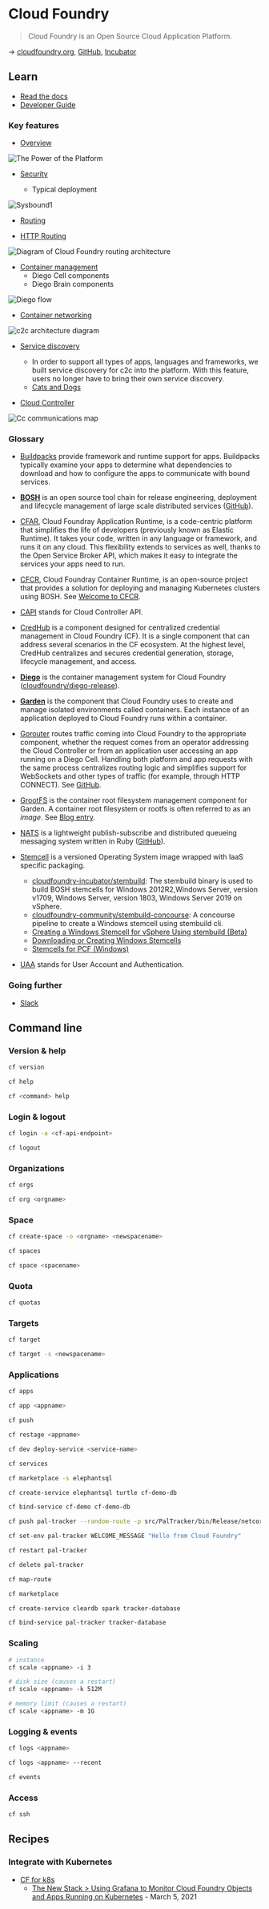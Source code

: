 # Cloud Foundry

> Cloud Foundry is an Open Source Cloud Application Platform.

→ [cloudfoundry.org](https://www.cloudfoundry.org/), [GitHub](https://github.com/cloudfoundry), [Incubator](https://github.com/cloudfoundry-incubator)

## Learn

- [Read the docs](https://docs.cloudfoundry.org/#read-the-docs)
- [Developer Guide](https://docs.cloudfoundry.org/devguide/)

### Key features

- [Overview](https://docs.cloudfoundry.org/concepts/overview.html)

<IMG src="https://docs.cloudfoundry.org/concepts/images/power-of-platform.png" alt="The Power of the Platform"/>

- [Security](https://docs.cloudfoundry.org/concepts/security.html)

  - Typical deployment

<IMG src="https://docs.cloudfoundry.org/concepts/images/security/sysbound1.png" alt="Sysbound1"/>

- [Routing](https://docs.cloudfoundry.org/concepts/cf-routing-architecture.html)

- [HTTP Routing](https://docs.cloudfoundry.org/concepts/http-routing.html)

<IMG src="https://docs.cloudfoundry.org/concepts/images/cf-routing-architecture.png" alt="Diagram of Cloud Foundry routing architecture"/>

- [Container management](https://docs.cloudfoundry.org/concepts/diego/diego-architecture.html)
  - Diego Cell components
  - Diego Brain components

<IMG src="https://docs.cloudfoundry.org/concepts/images/diego/diego-flow.png" alt="Diego flow"/>

- [Container networking](https://docs.cloudfoundry.org/concepts/understand-cf-networking.html)

<IMG src="https://docs.cloudfoundry.org/concepts/images/c2c-arch.png" alt="c2c architecture diagram"/>

- [Service discovery](https://github.com/cloudfoundry/cf-networking-release/blob/develop/docs/app-sd.md)

  - In order to support all types of apps, languages and frameworks, we built service discovery for c2c into the platform. With this feature, users no longer have to bring their own service discovery.
  - [Cats and Dogs](https://github.com/cloudfoundry/cf-networking-examples/blob/master/docs/c2c-with-service-discovery.md)

- [Cloud Controller](https://docs.cloudfoundry.org/concepts/architecture/cloud-controller.html)

<IMG src="https://docs.cloudfoundry.org/concepts/images/cc-communications-map.png" alt="Cc communications map"/>

### Glossary

- [Buildpacks](https://docs.cloudfoundry.org/buildpacks/) provide framework and runtime support for apps. Buildpacks typically examine your apps to determine what dependencies to download and how to configure the apps to communicate with bound services.

- [**BOSH**](https://bosh.io/docs/) is an open source tool chain for release engineering, deployment and lifecycle management of large scale distributed services ([GitHub](https://github.com/cloudfoundry/bosh)).

- [CFAR](https://www.cloudfoundry.org/application-runtime/), Cloud Foundray Application Runtime, is a code-centric platform that simplifies the life of developers (previously known as Elastic Runtime). It takes your code, written in any language or framework, and runs it on any cloud. This flexibility extends to services as well, thanks to the Open Service Broker API, which makes it easy to integrate the services your apps need to run.

- [CFCR](https://www.cloudfoundry.org/container-runtime/), Cloud Foundray Container Runtime, is an open-source project that provides a solution for deploying and managing Kubernetes clusters using BOSH. See [Welcome to CFCR](https://docs-cfcr.cfapps.io/).

- [CAPI](https://docs.cloudfoundry.org/devguide/capi/client-libraries.html) stands for Cloud Controller API.

- [CredHub](https://docs.cloudfoundry.org/credhub/index.html) is a component designed for centralized credential management in Cloud Foundry (CF). It is a single component that can address several scenarios in the CF ecosystem. At the highest level, CredHub centralizes and secures credential generation, storage, lifecycle management, and access.

- [**Diego**](https://docs.cloudfoundry.org/concepts/diego/diego-architecture.html) is the container management system for Cloud Foundry ([cloudfoundry/diego-release](https://github.com/cloudfoundry/diego-release)).

- [**Garden**](https://docs.cloudfoundry.org/concepts/architecture/garden.html) is the component that Cloud Foundry uses to create and manage isolated environments called containers. Each instance of an application deployed to Cloud Foundry runs within a container.

- [Gorouter](https://docs.cloudfoundry.org/concepts/architecture/router.html) routes traffic coming into Cloud Foundry to the appropriate component, whether the request comes from an operator addressing the Cloud Controller or from an application user accessing an app running on a Diego Cell. Handling both platform and app requests with the same process centralizes routing logic and simplifies support for WebSockets and other types of traffic (for example, through HTTP CONNECT). See [GitHub](https://github.com/cloudfoundry/gorouter).

- [GrootFS](https://github.com/cloudfoundry/grootfs) is the container root filesystem management component for Garden. A container root filesystem or rootfs is often referred to as an _image_. See [Blog entry](https://www.cloudfoundry.org/blog/grootfs-container-image-management-cloud-foundry/).

- [NATS](https://docs.cloudfoundry.org/concepts/architecture/messaging-nats.html) is a lightweight publish-subscribe and distributed queueing messaging system written in Ruby ([GitHub](https://github.com/nats-io/ruby-nats)).

- [Stemcell](https://bosh.io/docs/stemcell/) is a versioned Operating System image wrapped with IaaS specific packaging.
  - [cloudfoundry-incubator/stembuild](https://github.com/cloudfoundry-incubator/stembuild): The stembuild binary is used to build BOSH stemcells for Windows 2012R2,Windows Server, version v1709, Windows Server, version 1803, Windows Server 2019 on vSphere.
  - [cloudfoundry-community/stembuild-concourse](https://github.com/cloudfoundry-community/stembuild-concourse): A concourse pipeline to create a Windows stemcell using stembuild cli.
  - [Creating a Windows Stemcell for vSphere Using stembuild (Beta)](https://docs.pivotal.io/pivotalcf/2-6/windows/create-vsphere-stemcell-automatically.html)
  - [Downloading or Creating Windows Stemcells](https://docs.pivotal.io/pivotalcf/2-5/windows/stemcells.html)
  - [Stemcells for PCF (Windows)](https://network.pivotal.io/products/stemcells-windows-server)

- [UAA](https://docs.cloudfoundry.org/concepts/architecture/uaa.html) stands for User Account and Authentication.

### Going further

- [Slack](https://cloudfoundry.slack.com)

## Command line

### Version & help

```bash
cf version

cf help

cf <command> help
```

### Login & logout

```bash
cf login -a <cf-api-endpoint>

cf logout
```

### Organizations

```bash
cf orgs

cf org <orgname>
```

### Space

```bash
cf create-space -o <orgname> <newspacename>

cf spaces

cf space <spacename>
```

### Quota

```bash
cf quotas
```

### Targets

```bash
cf target

cf target -s <newspacename>
```

### Applications

```bash
cf apps

cf app <appname>

cf push

cf restage <appname>

cf dev deploy-service <service-name>

cf services

cf marketplace -s elephantsql

cf create-service elephantsql turtle cf-demo-db

cf bind-service cf-demo cf-demo-db

cf push pal-tracker --random-route -p src/PalTracker/bin/Release/netcoreapp2.1/publish

cf set-env pal-tracker WELCOME_MESSAGE "Hello from Cloud Foundry"

cf restart pal-tracker

cf delete pal-tracker

cf map-route

cf marketplace

cf create-service cleardb spark tracker-database

cf bind-service pal-tracker tracker-database
```

### Scaling

```bash
# instance
cf scale <appname> -i 3

# disk size (causes a restart)
cf scale <appname> -k 512M

# memory limit (causes a restart)
cf scale <appname> -m 1G
```

### Logging & events

```bash
cf logs <appname>

cf logs <appname> --recent

cf events
```

### Access

```bash
cf ssh
```

## Recipes

### Integrate with Kubernetes

* [CF for k8s](https://cf-for-k8s.io/)
  * [The New Stack > Using Grafana to Monitor Cloud Foundry Objects and Apps Running on Kubernetes](https://thenewstack.io/using-grafana-to-monitor-cloud-foundry-objects-and-apps-running-on-kubernetes/) - March 5, 2021
